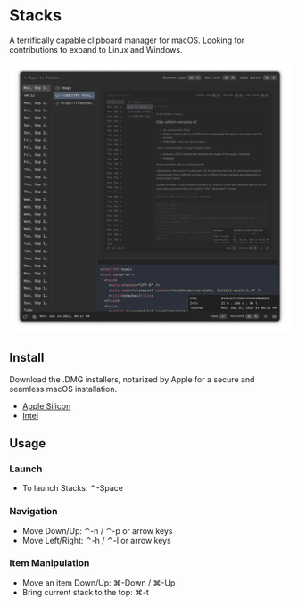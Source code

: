 # Stacks

A terrifically capable clipboard manager for macOS. Looking for contributions to expand to Linux and Windows.

![screenshot](./docs/screenshots/screenshot.png)

## Install

Download the .DMG installers, notarized by Apple for a secure and seamless macOS installation.

- [Apple Silicon](https://github.com/cablehead/stacks/releases/download/v0.10.0/Stacks_0.10.0_aarch64.dmg)
- [Intel](https://github.com/cablehead/stacks/releases/download/v0.10.0/Stacks_0.10.0_x86_64.dmg)

## Usage

### Launch
- To launch Stacks: &#8963;-Space

### Navigation
- Move Down/Up: &#8963;-n / &#8963;-p or arrow keys
- Move Left/Right: &#8963;-h / &#8963;-l or arrow keys

### Item Manipulation
- Move an item Down/Up: &#8984;-Down / &#8984;-Up
- Bring current stack to the top: &#8984;-t
